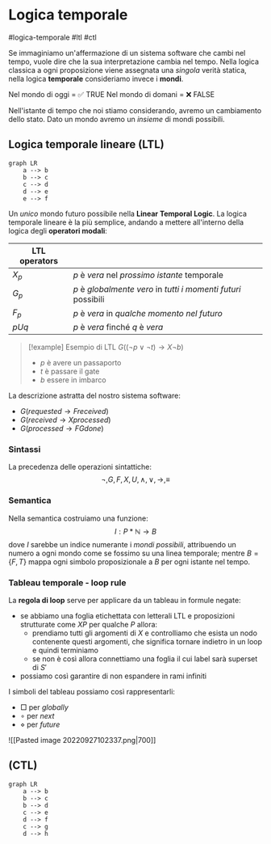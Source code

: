 # Logica temporale
#logica-temporale #ltl #ctl

Se immaginiamo un'affermazione di un sistema software che cambi nel tempo, vuole dire che la sua interpretazione cambia nel tempo.
Nella logica classica a ogni proposizione viene assegnata una *singola* verità statica, nella logica **temporale** consideriamo invece i **mondi**.

Nel mondo di oggi = ✅ TRUE
Nel mondo di domani = ❌ FALSE

Nell'istante di tempo che noi stiamo considerando, avremo un cambiamento dello stato. Dato un mondo avremo un *insieme* di mondi possibili.

## Logica temporale lineare (LTL)
```mermaid
graph LR
	a --> b
	b --> c
	c --> d
	d --> e
	e --> f
```
Un *unico* mondo futuro possibile nella **Linear Temporal Logic**.
La logica temporale lineare è la più semplice, andando a mettere all'interno della logica degli **operatori modali**:

| LTL operators |                                                            |
| ------------- | ---------------------------------------------------------- |
| $X_p$         | $p$ è *vera* nel *prossimo istante* temporale                  |
| $G_p$         | $p$ è *globalmente vero* in *tutti i momenti futuri* possibili |
| $F_p$         | $p$ è *vera* in *qualche momento nel futuro*                   |
| $p U q$    | $p$ è *vera* finché $q$ è *vera*                               |

> [!example] Esempio di LTL
$G((\neg p \vee \neg t) \to X \neg b)$
> - $p$ è avere un passaporto
> - $t$ è passare il gate
> - $b$ essere in imbarco


La descrizione astratta del nostro sistema software:
- $G (requested \to Freceived)$
- $G(received \to Xprocessed)$
- $G(processed \to FGdone)$

### Sintassi
La precedenza delle operazioni sintattiche:
$$\neg, G, F, X, U, \wedge, \vee, \to, \equiv$$
### Semantica
Nella semantica costruiamo una funzione:
$$I : P * \mathbb{N} \to B$$
dove $I$ sarebbe un indice numerante i *mondi possibili*, attribuendo un numero a ogni mondo come se fossimo su una linea temporale; mentre 
$B = \{F, T\}$ mappa ogni simbolo proposizionale a $B$ per ogni istante nel tempo. 

### Tableau temporale - loop rule
La **regola di loop** serve per applicare da un tableau in formule negate:
- se abbiamo una foglia etichettata con letterali LTL e proposizioni strutturate come $XP$ per qualche $P$ allora:
	- prendiamo tutti gli argomenti di $X$ e controlliamo che esista un nodo contenente questi argomenti, che significa tornare indietro in un loop e quindi terminiamo
	- se non è così allora connettiamo una foglia il cui label sarà superset di $S'$
- possiamo così garantire di non espandere in rami infiniti

I simboli del tableau possiamo così rappresentarli:
- $\Box$ per *globally*
- $\circ$ per *next*
- $\diamond$ per *future*

![[Pasted image 20220927102337.png|700]]


## (CTL)
```mermaid
graph LR
	a --> b
	b --> c
	b --> d
	c --> e
	d --> f
	c --> g
	d --> h
```


